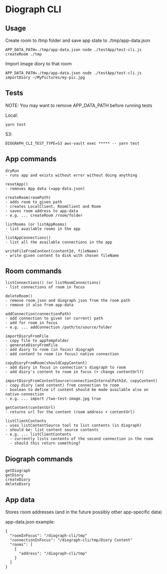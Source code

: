 # Diograph CLI

## Usage

Create room to /tmp folder and save app state to ./tmp/app-data.json

```
APP_DATA_PATH=./tmp/app-data.json node ./testApp/test-cli.js createRoom ./tmp
```

Import image diory to that room

```
APP_DATA_PATH=./tmp/app-data.json node ./testApp/test-cli.js importDiory ~/MyPictures/my-pic.jpg
```

## Tests

NOTE: You may want to remove APP_DATA_PATH before running tests

Local:

```
yarn test
```

S3:

```
DIOGRAPH_CLI_TEST_TYPE=S3 aws-vault exec ***** -- yarn test
```

## App commands

```
dryRun
- runs app and exists without error without doing anything

resetApp()
- removes App data (=app-data.json)

createRoom(roomPath)
- adds room to given path
- creates LocalClient, RoomClient and Room
- saves room address to app-data
- e.g. ... createRoom /room/folder

listRooms (or listAppRooms)
- list available rooms in the app

listAppConnections()
- list all the available connections in the app

writeFileFromContent(contentId, fileName)
- write given content to disk with chosen fileName
```

## Room commands

```
listConnections() (or listRoomConnections)
- list connections of room in focus

deleteRoom()
- remove room.json and diograph.json from the room path
- remove it also from app-data

addConnection(connectionPath)
- add connection to given (or current) path
- add for room in focus
- e.g. ... addConnection /path/to/source/folder

importDioryFromFile
- copy file to appTempFolder
- generateDioryFromFile
- add diory to room (in focus) diograph
- add content to room (in focus) native connection

copyDioryFromRoom(shouldCopyContent)
- add diory in focus in connection's diograph to room
- add diory's content to room in focus (+ change contentUrl?)

importDioryFromContentSource(connectionInternalPathId, copyContent)
- copy diory (and content) from connection to room
- boolean to define if content should be made available also on native-connection
- e.g. ... import /two-test-image.jpg true

getContent(contentUrl)
- returns url for the content (room address + contentUrl)

listClientContents
- uses listContentSource tool to list contents (in diograph)
- should be: list content source contents
- e.g. ... listClientContents
  - currently lists contents of the second connection in the room
  - should this return something?
```

## Diograph commands

```
getDiograph
getDiory
createDiory
deleteDiory
```

## App data

Stores room addresses (and in the future possibly other app-specific data)

app-data.json example:

```
{
  "roomInFocus": "/diograph-cli/tmp"
  "connectionInFocus": "/diograph-cli/tmp/Diory Content"
  "rooms": [
    {
      "address": "/diograph-cli/tmp"
    }
  ]
}
```
